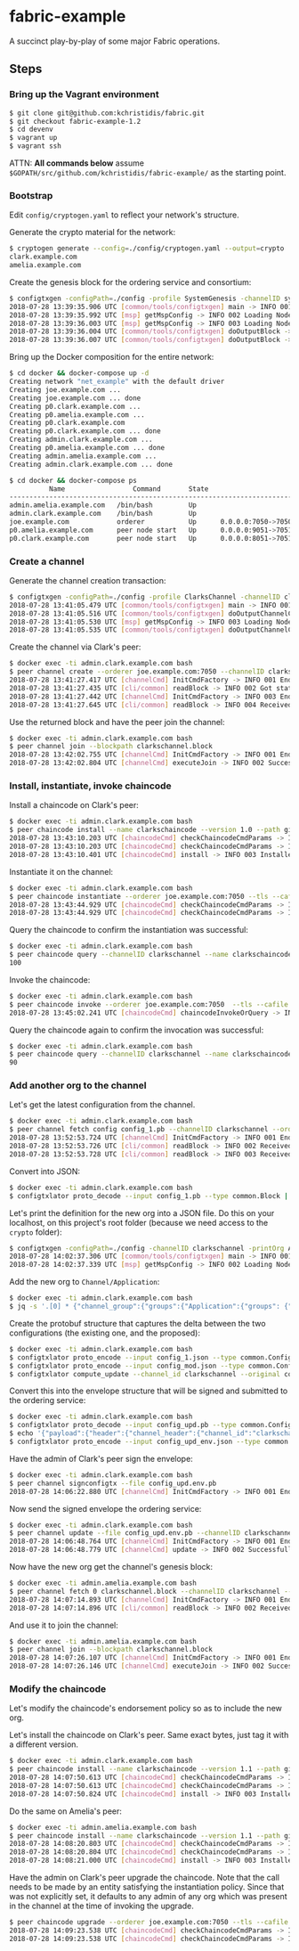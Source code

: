 # fabric-example

A succinct play-by-play of some major Fabric operations.

## Steps

### Bring up the Vagrant environment

```bash
$ git clone git@github.com:kchristidis/fabric.git
$ git checkout fabric-example-1.2
$ cd devenv
$ vagrant up
$ vagrant ssh
```

ATTN: **All commands below** assume `$GOPATH/src/github.com/kchristidis/fabric-example/` as the starting point.

### Bootstrap

Edit `config/cryptogen.yaml` to reflect your network's structure.

Generate the crypto material for the network:

```bash
$ cryptogen generate --config=./config/cryptogen.yaml --output=crypto
clark.example.com
amelia.example.com
```

Create the genesis block for the ordering service and consortium:

```bash
$ configtxgen -configPath=./config -profile SystemGenesis -channelID systemchain -outputBlock ./config/genesis.block
2018-07-28 13:39:35.906 UTC [common/tools/configtxgen] main -> INFO 001 Loading configuration
2018-07-28 13:39:35.992 UTC [msp] getMspConfig -> INFO 002 Loading NodeOUs
2018-07-28 13:39:36.003 UTC [msp] getMspConfig -> INFO 003 Loading NodeOUs
2018-07-28 13:39:36.004 UTC [common/tools/configtxgen] doOutputBlock -> INFO 004 Generating genesis block
2018-07-28 13:39:36.007 UTC [common/tools/configtxgen] doOutputBlock -> INFO 005 Writing genesis block
```

Bring up the Docker composition for the entire network:

```bash
$ cd docker && docker-compose up -d
Creating network "net_example" with the default driver
Creating joe.example.com ...
Creating joe.example.com ... done
Creating p0.clark.example.com ...
Creating p0.amelia.example.com ...
Creating p0.clark.example.com
Creating p0.clark.example.com ... done
Creating admin.clark.example.com ...
Creating p0.amelia.example.com ... done
Creating admin.amelia.example.com ...
Creating admin.clark.example.com ... done
```

```bash
$ cd docker && docker-compose ps
          Name                 Command       State                       Ports
---------------------------------------------------------------------------------------------------
admin.amelia.example.com   /bin/bash         Up
admin.clark.example.com    /bin/bash         Up
joe.example.com            orderer           Up      0.0.0.0:7050->7050/tcp
p0.amelia.example.com      peer node start   Up      0.0.0.0:9051->7051/tcp, 0.0.0.0:9053->7053/tcp
p0.clark.example.com       peer node start   Up      0.0.0.0:8051->7051/tcp, 0.0.0.0:8053->7053/tcp
```

### Create a channel

Generate the channel creation transaction:

```bash
$ configtxgen -configPath=./config -profile ClarksChannel -channelID clarkschannel -outputCreateChannelTx config/clarkschannel.tx
2018-07-28 13:41:05.479 UTC [common/tools/configtxgen] main -> INFO 001 Loading configuration
2018-07-28 13:41:05.516 UTC [common/tools/configtxgen] doOutputChannelCreateTx -> INFO 002 Generating new channel configtx
2018-07-28 13:41:05.530 UTC [msp] getMspConfig -> INFO 003 Loading NodeOUs
2018-07-28 13:41:05.535 UTC [common/tools/configtxgen] doOutputChannelCreateTx -> INFO 004 Writing new channel tx
```

Create the channel via Clark's peer:

```bash
$ docker exec -ti admin.clark.example.com bash
$ peer channel create --orderer joe.example.com:7050 --channelID clarkschannel --file $SHARED_PATH/clarkschannel.tx --tls --cafile $ORDERER_CA
2018-07-28 13:41:27.417 UTC [channelCmd] InitCmdFactory -> INFO 001 Endorser and orderer connections initialized
2018-07-28 13:41:27.435 UTC [cli/common] readBlock -> INFO 002 Got status: &{NOT_FOUND}
2018-07-28 13:41:27.442 UTC [channelCmd] InitCmdFactory -> INFO 003 Endorser and orderer connections initialized
2018-07-28 13:41:27.645 UTC [cli/common] readBlock -> INFO 004 Received block: 0
```

Use the returned block and have the peer join the channel:

```bash
$ docker exec -ti admin.clark.example.com bash
$ peer channel join --blockpath clarkschannel.block
2018-07-28 13:42:02.755 UTC [channelCmd] InitCmdFactory -> INFO 001 Endorser and orderer connections initialized
2018-07-28 13:42:02.804 UTC [channelCmd] executeJoin -> INFO 002 Successfully submitted proposal to join channel
```

### Install, instantiate, invoke chaincode

Install a chaincode on Clark's peer:

```bash
$ docker exec -ti admin.clark.example.com bash
$ peer chaincode install --name clarkschaincode --version 1.0 --path github.com/kchristidis/fabric-example/chaincode
2018-07-28 13:43:10.203 UTC [chaincodeCmd] checkChaincodeCmdParams -> INFO 001 Using default escc
2018-07-28 13:43:10.203 UTC [chaincodeCmd] checkChaincodeCmdParams -> INFO 002 Using default vscc
2018-07-28 13:43:10.401 UTC [chaincodeCmd] install -> INFO 003 Installed remotely response:<status:200 payload:"OK" >
```

Instantiate it on the channel:

```bash
$ docker exec -ti admin.clark.example.com bash
$ peer chaincode instantiate --orderer joe.example.com:7050 --tls --cafile $ORDERER_CA --channelID clarkschannel --name clarkschaincode --version 1.0 -c '{"Args":["init","a", "100", "b","200"]}' --policy "OR ('ClarkMSP.member')"
2018-07-28 13:43:44.929 UTC [chaincodeCmd] checkChaincodeCmdParams -> INFO 001 Using default escc
2018-07-28 13:43:44.929 UTC [chaincodeCmd] checkChaincodeCmdParams -> INFO 002 Using default vscc
```

Query the chaincode to confirm the instantiation was successful:

```bash
$ docker exec -ti admin.clark.example.com bash
$ peer chaincode query --channelID clarkschannel --name clarkschaincode --ctor '{"Args":["query", "a"]}'
100
```

Invoke the chaincode:

```bash
$ docker exec -ti admin.clark.example.com bash
$ peer chaincode invoke --orderer joe.example.com:7050  --tls --cafile $ORDERER_CA  --channelID clarkschannel --name clarkschaincode --ctor '{"Args":["invoke","a","b","10"]}'
2018-07-28 13:45:02.241 UTC [chaincodeCmd] chaincodeInvokeOrQuery -> INFO 001 Chaincode invoke successful. result: status:200
```

Query the chaincode again to confirm the invocation was successful:

```bash
$ docker exec -ti admin.clark.example.com bash
$ peer chaincode query --channelID clarkschannel --name clarkschaincode --ctor '{"Args":["query", "a"]}'
90
```

### Add another org to the channel

Let's get the latest configuration from the channel.

```bash
$ docker exec -ti admin.clark.example.com bash
$ peer channel fetch config config_1.pb --channelID clarkschannel --orderer joe.example.com:7050 --tls --cafile $ORDERER_CA
2018-07-28 13:52:53.724 UTC [channelCmd] InitCmdFactory -> INFO 001 Endorser and orderer connections initialized
2018-07-28 13:52:53.726 UTC [cli/common] readBlock -> INFO 002 Received block: 2
2018-07-28 13:52:53.728 UTC [cli/common] readBlock -> INFO 003 Received block: 0
```

Convert into JSON:

```bash
$ docker exec -ti admin.clark.example.com bash
$ configtxlator proto_decode --input config_1.pb --type common.Block | jq .data.data[0].payload.data.config > config_1.json
```

Let's print the definition for the new org into a JSON file. Do this on your localhost, on this project's root folder (because we need access to the `crypto` folder):

```bash
$ configtxgen -configPath=./config -channelID clarkschannel -printOrg Amelia > config/amelia.json
2018-07-28 14:02:37.306 UTC [common/tools/configtxgen] main -> INFO 001 Loading configuration
2018-07-28 14:02:37.339 UTC [msp] getMspConfig -> INFO 002 Loading NodeOUs
```

Add the new org to `Channel/Application`:

```bash
$ docker exec -ti admin.clark.example.com bash
$ jq -s '.[0] * {"channel_group":{"groups":{"Application":{"groups": {"Amelia":.[1]}}}}}' config_1.json $SHARED_PATH/amelia.json > config_mod.json
```

Create the protobuf structure that captures the delta between the two configurations (the existing one, and the proposed):

```bash
$ docker exec -ti admin.clark.example.com bash
$ configtxlator proto_encode --input config_1.json --type common.Config --output config_1.cc.pb
$ configtxlator proto_encode --input config_mod.json --type common.Config --output config_mod.cc.pb
$ configtxlator compute_update --channel_id clarkschannel --original config_1.cc.pb --updated config_mod.cc.pb --output config_upd.pb
```

Convert this into the envelope structure that will be signed and submitted to the ordering service:

```bash
$ docker exec -ti admin.clark.example.com bash
$ configtxlator proto_decode --input config_upd.pb --type common.ConfigUpdate | jq . > config_upd.json
$ echo '{"payload":{"header":{"channel_header":{"channel_id":"clarkschannel", "type":2}},"data":{"config_update":'$(cat config_upd.json)'}}}' | jq . > config_upd_env.json
$ configtxlator proto_encode --input config_upd_env.json --type common.Envelope --output config_upd.env.pb
```

Have the admin of Clark's peer sign the envelope:

```bash
$ docker exec -ti admin.clark.example.com bash
$ peer channel signconfigtx --file config_upd.env.pb
2018-07-28 14:06:22.880 UTC [channelCmd] InitCmdFactory -> INFO 001 Endorser and orderer connections initialized
```

Now send the signed envelope the ordering service:

```bash
$ docker exec -ti admin.clark.example.com bash
$ peer channel update --file config_upd.env.pb --channelID clarkschannel --orderer joe.example.com:7050 --tls --cafile $ORDERER_CA
2018-07-28 14:06:48.764 UTC [channelCmd] InitCmdFactory -> INFO 001 Endorser and orderer connections initialized
2018-07-28 14:06:48.779 UTC [channelCmd] update -> INFO 002 Successfully submitted channel update
```

Now have the new org get the channel's genesis block:

```bash
$ docker exec -ti admin.amelia.example.com bash
$ peer channel fetch 0 clarkschannel.block --channelID clarkschannel --orderer joe.example.com:7050 --tls --cafile $ORDERER_CA
2018-07-28 14:07:14.893 UTC [channelCmd] InitCmdFactory -> INFO 001 Endorser and orderer connections initialized
2018-07-28 14:07:14.896 UTC [cli/common] readBlock -> INFO 002 Received block: 0
```

And use it to join the channel:

```bash
$ docker exec -ti admin.amelia.example.com bash
$ peer channel join --blockpath clarkschannel.block
2018-07-28 14:07:26.107 UTC [channelCmd] InitCmdFactory -> INFO 001 Endorser and orderer connections initialized
2018-07-28 14:07:26.146 UTC [channelCmd] executeJoin -> INFO 002 Successfully submitted proposal to join channel
```

### Modify the chaincode

Let's modify the chaincode's endorsement policy so as to include the new org.

Let's install the chaincode on Clark's peer. Same exact bytes, just tag it with a different version.

```bash
$ docker exec -ti admin.clark.example.com bash
$ peer chaincode install --name clarkschaincode --version 1.1 --path github.com/kchristidis/fabric-example/chaincode
2018-07-28 14:07:50.613 UTC [chaincodeCmd] checkChaincodeCmdParams -> INFO 001 Using default escc
2018-07-28 14:07:50.613 UTC [chaincodeCmd] checkChaincodeCmdParams -> INFO 002 Using default vscc
2018-07-28 14:07:50.824 UTC [chaincodeCmd] install -> INFO 003 Installed remotely response:<status:200 payload:"OK" >
```

Do the same on Amelia's peer:

```bash
$ docker exec -ti admin.amelia.example.com bash
$ peer chaincode install --name clarkschaincode --version 1.1 --path github.com/kchristidis/fabric-example/chaincode
2018-07-28 14:08:20.803 UTC [chaincodeCmd] checkChaincodeCmdParams -> INFO 001 Using default escc
2018-07-28 14:08:20.804 UTC [chaincodeCmd] checkChaincodeCmdParams -> INFO 002 Using default vscc
2018-07-28 14:08:21.000 UTC [chaincodeCmd] install -> INFO 003 Installed remotely response:<status:200 payload:"OK" >
```

Have the admin on Clark's peer upgrade the chaincode. Note that the call needs to be made by an entity satisfying the instantiation policy. Since that was not explicitly set, it defaults to any admin of any org which was present in the channel at the time of invoking the upgrade.

```bash
$ peer chaincode upgrade --orderer joe.example.com:7050 --tls --cafile $ORDERER_CA --channelID clarkschannel --name clarkschaincode --version 1.1 -c '{"Args":["init","a","100","b","200"]}' --policy "OR ('ClarkMSP.member','AmeliaMSP.member')"
2018-07-28 14:09:23.538 UTC [chaincodeCmd] checkChaincodeCmdParams -> INFO 001 Using default escc
2018-07-28 14:09:23.538 UTC [chaincodeCmd] checkChaincodeCmdParams -> INFO 002 Using default vscc
```